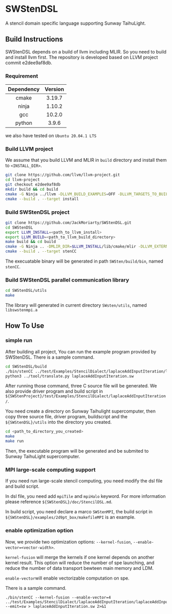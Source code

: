 # SWStenDSL

A stencil domain specific language supporting Sunway TaihuLight.

## Build Instructions

SWStenDSL depends on a build of llvm  including MLIR. So you need to build and install llvm first. The repository is developed based on LLVM project commit e2dee9af8db.

### Requirement
| Dependency | Version |
| :----: | :----: |
| cmake | 3.19.7 |
| ninja | 1.10.2 |
| gcc | 10.2.0 |
| python | 3.9.6 |

we also have tested on `Ubuntu 20.04.1 LTS`

### Build LLVM project

We assume that you build LLVM and MLIR in `build` directory and install them to `<INSTALL_DIR>`. 

```bash
git clone https://github.com/llvm/llvm-project.git
cd llvm-project
git checkout e2dee9af8db
mkdir build && cd build
cmake -G Ninja ../llvm -DLLVM_BUILD_EXAMPLES=OFF -DLLVM_TARGETS_TO_BUILD="host" -DCMAKE_INSTALL_PREFIX=<INSTALL_DIR> -DLLVM_ENABLE_PROJECTS=mlir -DLLVM_OPTIMIZED_TABLEGEN=ON -DLLVM_ENABLE_OCAMLDOC=OFF -DLLVM_ENABLE_BINDINGS=OFF -DLLVM_INSTALL_UTILS=ON #-DLLVM_PARALLEL_LINK_JOBS=2
cmake --build . --target install
```

### Build SWStenDSL project

```bash
git clone https://github.com/JackMoriarty/SWStenDSL.git
cd SWStenDSL
export LLVM_INSTALL=<path_to_llvm_install>
export LLVM_BUILD=<path_to_llvm_build_directory>
make build && cd build
cmake -G Ninja .. -DMLIR_DIR=$LLVM_INSTALL/lib/cmake/mlir -DLLVM_EXTERNAL_LIT=$LLVM_BUILD/bin/llvm-lit
cmake --build . --target stenCC
```
The execuatable binary will be generated in path `SWSten/build/bin`, named `stenCC`.
### Build SWStenDSL parallel communication library
```bash
cd SWStenDSL/utils
make
```
The library will generated in current directory `SWsten/utils`, named `libswstenmpi.a`

## How To Use

### simple run

After building all project, You can run the example program provided by SWStenDSL. There is a sample command.

```bash
cd SWStenDSL/build
./bin/stenCC ../test/Examples/StencilDialect/laplaceAddInputIteration/laplaceAddInputIteration.dsl --emit=sw > laplaceAddInputIteration.sw 2>&1
python3 ../tool/translate.py laplaceAddInputIteration.sw
```

After running those command, three C source file will be generated. We also provide driver program and build script in `${SWStenProject}/test/Examples/StencilDialect/laplaceAddInputIteration/`. 

You need create a directory on Sunway Taihulight supercomputer, then copy three source file, driver program, buildscript and the `${SWStenDSL}/utils` into the directory you created.

```bash
cd <path_to_directory_you_created>
make
make run
```

Then, the executable program will be generated and be submited to Sunway TaihuLight supercomputer. 

### MPI large-scale computing support

If you need run large-scale stencil computing,  you need modify the dsl file and build script.

In dsl file, you need add `mpiTile` and `mpiHalo` keyword. For more information please reference `${SWStenDSL}/doc/StencilDSL.md`.

In build script, you need declare a marco `SWStenMPI`, the build script in `${SWStenDSL}/examples/2d9pt_box/makefileMPI` is an example.

### enable optimization option

Now, we provide two optimization options: `--kernel-fusion`, `--enable-vector=<vector-width>`.

`kernel-fusion` will merge the kernels if one kernel depends on another kernel result. This option will  reduce the number of spe launching, and reduce the number of data transport bewteen main memory and LDM.

`enable-vector`will enable vectorizable computation on spe. 

There is a sample command.

```
./bin/stenCC --kernel-fusion --enable-vector=4 ../test/Examples/StencilDialect/laplaceAddInputIteration/laplaceAddInputIteration.dsl --emit=sw > laplaceAddInputIteration.sw 2>&1
```


